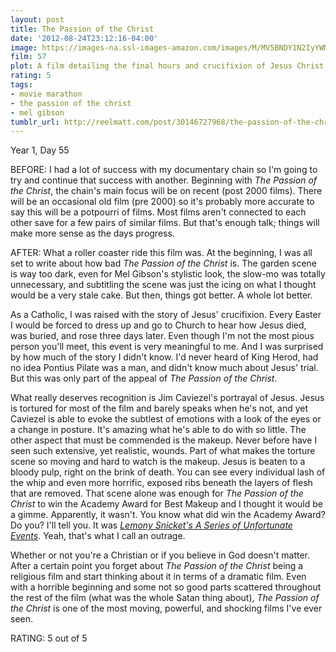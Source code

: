 ```yaml
---
layout: post
title: The Passion of the Christ
date: '2012-08-24T23:12:16-04:00'
image: https://images-na.ssl-images-amazon.com/images/M/MV5BNDY1N2IyYWMtZTY4OS00OGM1LTkxNmUtOTQzYmM5MmI2YmVmXkEyXkFqcGdeQXVyNTAyODkwOQ@@._V1_UX182_CR0,0,182,268_AL_.jpg
film: 57
plot: A film detailing the final hours and crucifixion of Jesus Christ.
rating: 5
tags:
- movie marathon
- the passion of the christ
- mel gibson
tumblr_url: http://reelmatt.com/post/30146727968/the-passion-of-the-christ
---
```


Year 1, Day 55

BEFORE: I had a lot of success with my documentary chain so I'm going to try and continue that success with another. Beginning with *The Passion of the Christ*, the chain's main focus will be on recent (post 2000 films). There will be an occasional old film (pre 2000) so it's probably more accurate to say this will be a potpourri of films. Most films aren't connected to each other save for a few pairs of similar films. But that's enough talk; things will make more sense as the days progress.

AFTER: What a roller coaster ride this film was. At the beginning, I was all set to write about how bad *The Passion of the Christ* is. The garden scene is way too dark, even for Mel Gibson's stylistic look, the slow-mo was totally unnecessary, and subtitling the scene was just the icing on what I thought would be a very stale cake. But then, things got better. A whole lot better.

As a Catholic, I was raised with the story of Jesus' crucifixion. Every Easter I would be forced to dress up and go to Church to hear how Jesus died, was buried, and rose three days later. Even though I'm not the most pious person you'll meet, this event is very meaningful to me. And I was surprised by how much of the story I didn't know. I'd never heard of King Herod, had no idea Pontius Pilate was a man, and didn't know much about Jesus' trial. But this was only part of the appeal of *The Passion of the Christ*.

What really deserves recognition is Jim Caviezel's portrayal of Jesus. Jesus is tortured for most of the film and barely speaks when he's not, and yet Caviezel is able to evoke the subtlest of emotions with a look of the eyes or a change in posture. It's amazing what he's able to do with so little. The other aspect that must be commended is the makeup. Never before have I seen such extensive, yet realistic, wounds. Part of what makes the torture scene so moving and hard to watch is the makeup. Jesus is beaten to a bloody pulp, right on the brink of death. You can see every individual lash of the whip and even more horrific, exposed ribs beneath the layers of flesh that are removed. That scene alone was enough for *The Passion of the Christ* to win the Academy Award for Best Makeup and I thought it would be a gimme. Apparently, it wasn't. You know what did win the Academy Award? Do you? I'll tell you. It was [*Lemony Snicket's A Series of Unfortunate Events*](http://en.wikipedia.org/wiki/Academy_Award_for_Best_Makeup#2000s). Yeah, that's what I call an outrage.

Whether or not you're a Christian or if you believe in God doesn't matter. After a certain point you forget about *The Passion of the Christ* being a religious film and start thinking about it in terms of a dramatic film. Even with a horrible beginning and some not so good parts scattered throughout the rest of the film (what was the whole Satan thing about), *The Passion of the Christ* is one of the most moving, powerful, and shocking films I've ever seen.

RATING: 5 out of 5